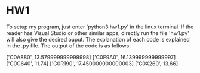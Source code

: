# HW1
To setup my program, just enter 'python3 hw1.py' in the linux terminal.
If the reader has Visual Studio or other similar apps, directly run the file 'hw1.py'
will also give the desired ouput.
The explanation of each code is explained in the .py file.
The output of the code is as follows:

['C0A880', 13.579999999999998]
['C0F9A0', 16.139999999999997]
['C0G640', 11.74]
['C0R190', 17.450000000000003]
['C0X260', 13.66]

